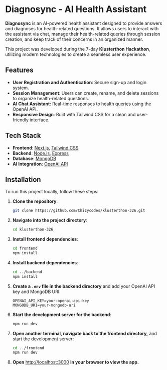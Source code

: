 # Diagnosync - AI Health Assistant

**Diagnosync** is an AI-powered health assistant designed to provide answers and diagnoses for health-related questions. It allows users to interact with the assistant via chat, manage their health-related queries through session creation, and keep track of their concerns in an organized manner.

This project was developed during the 7-day **Klusterthon Hackathon**, utilizing modern technologies to create a seamless user experience.

## Features

- **User Registration and Authentication**: Secure sign-up and login system.
- **Session Management**: Users can create, rename, and delete sessions to organize health-related questions.
- **AI Chat Assistant**: Real-time responses to health queries using the OpenAI API.
- **Responsive Design**: Built with Tailwind CSS for a clean and user-friendly interface.

## Tech Stack

- **Frontend**: [Next.js](https://nextjs.org/), [Tailwind CSS](https://tailwindcss.com/)
- **Backend**: [Node.js](https://nodejs.org/), [Express](https://expressjs.com/)
- **Database**: [MongoDB](https://www.mongodb.com/)
- **AI Integration**: [OpenAI API](https://openai.com/api/)

## Installation

To run this project locally, follow these steps:

1. **Clone the repository**:

    ```bash
    git clone https://github.com/Chizycodes/klusterthon-326.git
    ```

2. **Navigate into the project directory**:

    ```bash
    cd klusterthon-326
    ```

3. **Install frontend dependencies**:

    ```bash
    cd frontend
    npm install
    ```

4. **Install backend dependencies**:

    ```bash
    cd ../backend
    npm install
    ```

5. **Create a `.env` file in the backend directory** and add your OpenAI API key and MongoDB URI:

    ```plaintext
    OPENAI_API_KEY=your-openai-api-key
    MONGODB_URI=your-mongodb-uri
    ```

6. **Start the development server for the backend**:

    ```bash
    npm run dev
    ```

7. **Open another terminal, navigate back to the frontend directory,** and start the development server:

    ```bash
    cd ../frontend
    npm run dev
    ```

8. **Open** [http://localhost:3000](http://localhost:3000) **in your browser to view the app.**


